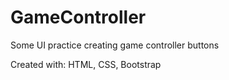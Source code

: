 # GameController
Some UI practice creating game controller buttons

Created with: HTML, CSS, Bootstrap

